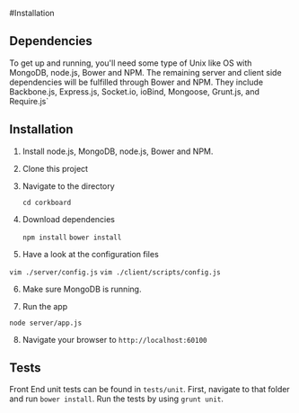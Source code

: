 #Installation

## Dependencies

To get up and running, you'll need some type of Unix like OS with MongoDB,
node.js, Bower and NPM. The remaining server and client side dependencies will
be fulfilled through Bower and NPM. They include Backbone.js, Express.js,
Socket.io, ioBind, Mongoose, Grunt.js, and Require.js`

## Installation
1. Install node.js, MongoDB, node.js, Bower and NPM.
2. Clone this project
3. Navigate to the directory

    `cd corkboard`

4. Download dependencies

    `npm install`
    `bower install`

5. Have a look at the configuration files

  `vim ./server/config.js`
  `vim ./client/scripts/config.js`

6. Make sure MongoDB is running.

7. Run the app

  `node server/app.js`

8. Navigate your browser to `http://localhost:60100`

## Tests

Front End unit tests can be found in `tests/unit`. First, navigate to that
folder and run `bower install`. Run the tests by using `grunt unit`.
